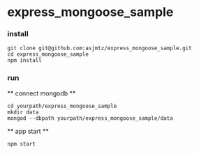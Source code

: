 #  express_mongoose_sample


### install

```
git clone git@github.com:asjmtz/express_mongoose_sample.git
cd express_mongoose_sample
npm install
```

### run


** connect mongodb **

```
cd yourpath/express_mongoose_sample
mkdir data
mongod --dbpath yourpath/express_mongoose_sample/data
```

** app start **
```
npm start
```